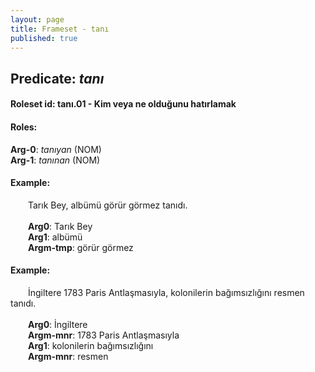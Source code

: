 ```yaml
---
layout: page
title: Frameset - tanı
published: true
---
```

<h2>Predicate: <i>tanı</i></h2>
<h4>Roleset id: tanı.01 - Kim veya ne olduğunu hatırlamak<br>
<h4>Roles:</h4>
<b>Arg-0</b>: <i>tanıyan</i>  (NOM) <br>
<b>Arg-1</b>: <i>tanınan</i>  (NOM) <br>
<h4>Example:</h4>
&emsp;&emsp;Tarık Bey, albümü görür görmez tanıdı.<br><br>
&emsp;&emsp;<b>Arg0</b>:  Tarık Bey<br>
&emsp;&emsp;<b>Arg1</b>:  albümü<br>
&emsp;&emsp;<b>Argm-tmp</b>:  görür görmez<br>

<h4>Example:</h4>
&emsp;&emsp;İngiltere 1783 Paris Antlaşmasıyla, kolonilerin bağımsızlığını resmen tanıdı.<br><br>
&emsp;&emsp;<b>Arg0</b>:  İngiltere<br>
&emsp;&emsp;<b>Argm-mnr</b>:  1783 Paris Antlaşmasıyla<br>
&emsp;&emsp;<b>Arg1</b>:  kolonilerin bağımsızlığını<br>
&emsp;&emsp;<b>Argm-mnr</b>:  resmen<br>

